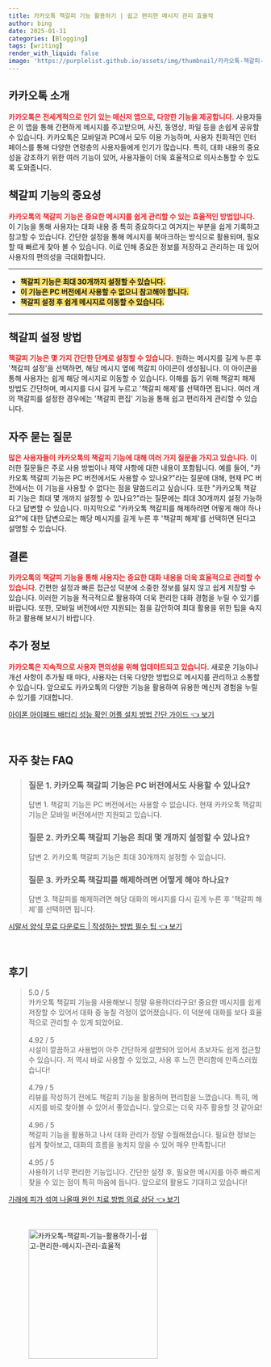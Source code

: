 ```yaml
---
title: 카카오톡 책갈피 기능 활용하기 | 쉽고 편리한 메시지 관리 효율적
author: bing
date: 2025-01-31
categories: [Blogging]
tags: [writing]
render_with_liquid: false
image: 'https://purplelist.github.io/assets/img/thumbnail/카카오톡-책갈피-기능-활용하기-|-쉽고-편리한-메시지-관리-효율적.webp'
---
```



<h2 id='카카오톡_소개'>카카오톡 소개</h2>

<p><b><span style="color: #ee2323;">카카오톡은 전세계적으로 인기 있는 메신저 앱으로, 다양한 기능을 제공합니다.</span></b> 사용자들은 이 앱을 통해 간편하게 메시지를 주고받으며, 사진, 동영상, 파일 등을 손쉽게 공유할 수 있습니다. 카카오톡은 모바일과 PC에서 모두 이용 가능하며, 사용자 친화적인 인터페이스를 통해 다양한 연령층의 사용자들에게 인기가 많습니다. 특히, 대화 내용의 중요성을 강조하기 위한 여러 기능이 있어, 사용자들이 더욱 효율적으로 의사소통할 수 있도록 도와줍니다.</p>

<h2 id='책갈피기능의_중요성'>책갈피 기능의 중요성</h2>

<p><b><span style="color: #ee2323;">카카오톡의 책갈피 기능은 중요한 메시지를 쉽게 관리할 수 있는 효율적인 방법입니다.</span></b> 이 기능을 통해 사용자는 대화 내용 중 특히 중요하다고 여겨지는 부분을 쉽게 기록하고 참고할 수 있습니다. 간단한 설정을 통해 메시지를 북마크하는 방식으로 활용되며, 필요할 때 빠르게 찾아 볼 수 있습니다. 이로 인해 중요한 정보를 저장하고 관리하는 데 있어 사용자의 편의성을 극대화합니다.</p>

<hr />

<ul>
    <li><b><span style="background-color: #ffe066;">책갈피 기능은 최대 30개까지 설정할 수 있습니다.</span></b></li>
    <li><b><span style="background-color: #ffe066;">이 기능은 PC 버전에서 사용할 수 없으니 참고해야 합니다.</span></b></li>
    <li><b><span style="background-color: #ffe066;">책갈피 설정 후 쉽게 메시지로 이동할 수 있습니다.</span></b></li>
</ul>

<hr />

<h2 id='책갈피_설정_방법'>책갈피 설정 방법</h2>

<p><b><span style="color: #ee2323;">책갈피 기능은 몇 가지 간단한 단계로 설정할 수 있습니다.</span></b> 원하는 메시지를 길게 누른 후 '책갈피 설정'을 선택하면, 해당 메시지 옆에 책갈피 아이콘이 생성됩니다. 이 아이콘을 통해 사용자는 쉽게 해당 메시지로 이동할 수 있습니다. 이해를 돕기 위해 책갈피 해제 방법도 간단하며, 메시지를 다시 길게 누르고 '책갈피 해제'를 선택하면 됩니다. 여러 개의 책갈피를 설정한 경우에는 '책갈피 편집' 기능을 통해 쉽고 편리하게 관리할 수 있습니다.</p>

<h2 id='자주_묻는_질문'>자주 묻는 질문</h2>

<p><b><span style="color: #ee2323;">많은 사용자들이 카카오톡의 책갈피 기능에 대해 여러 가지 질문을 가지고 있습니다.</span></b> 이러한 질문들은 주로 사용 방법이나 제약 사항에 대한 내용이 포함됩니다. 예를 들어, "카카오톡 책갈피 기능은 PC 버전에서도 사용할 수 있나요?"라는 질문에 대해, 현재 PC 버전에서는 이 기능을 사용할 수 없다는 점을 말씀드리고 싶습니다. 또한 "카카오톡 책갈피 기능은 최대 몇 개까지 설정할 수 있나요?"라는 질문에는 최대 30개까지 설정 가능하다고 답변할 수 있습니다. 마지막으로 "카카오톡 책갈피를 해제하려면 어떻게 해야 하나요?"에 대한 답변으로는 해당 메시지를 길게 누른 후 '책갈피 해제'를 선택하면 된다고 설명할 수 있습니다.</p>

<h2 id='결론'>결론</h2>

<p><b><span style="color: #ee2323;">카카오톡의 책갈피 기능을 통해 사용자는 중요한 대화 내용을 더욱 효율적으로 관리할 수 있습니다.</span></b> 간편한 설정과 빠른 접근성 덕분에 소중한 정보를 잃지 않고 쉽게 저장할 수 있습니다. 이러한 기능을 적극적으로 활용하여 더욱 편리한 대화 경험을 누릴 수 있기를 바랍니다. 또한, 모바일 버전에서만 지원되는 점을 감안하여 최대 활용을 위한 팁을 숙지하고 활용해 보시기 바랍니다.</p>

<h2 id='추가정보'>추가 정보</h2>

<p><b><span style="color: #ee2323;">카카오톡은 지속적으로 사용자 편의성을 위해 업데이트되고 있습니다.</span></b> 새로운 기능이나 개선 사항이 추가될 때 마다, 사용자는 더욱 다양한 방법으로 메시지를 관리하고 소통할 수 있습니다. 앞으로도 카카오톡의 다양한 기능을 활용하여 유용한 메신저 경험을 누릴 수 있기를 기대합니다.</p>


<p><a class="click-button" title="아이폰 아이패드 배터리 성능 확인 어플 설치 방법 간단 가이드" href="https://purplelist.github.io/posts/%EC%95%84%EC%9D%B4%ED%8F%B0-%EC%95%84%EC%9D%B4%ED%8C%A8%EB%93%9C-%EB%B0%B0%ED%84%B0%EB%A6%AC-%EC%84%B1%EB%8A%A5-%ED%99%95%EC%9D%B8-%EC%96%B4%ED%94%8C-%EC%84%A4%EC%B9%98-%EB%B0%A9%EB%B2%95-%EA%B0%84%EB%8B%A8-%EA%B0%80%EC%9D%B4%EB%93%9C/" rel="dofollow">아이폰 아이패드 배터리 성능 확인 어플 설치 방법 간단 가이드 👈 보기</a></p><br>
<h2 id='자주_찾는_FAQ'>자주 찾는 FAQ</h2>
<div itemscope="" itemtype="https://schema.org/FAQPage"> 
<blockquote> 
<div itemscope="" itemprop="mainEntity" itemtype="https://schema.org/Question"> 
<h3 itemprop="name">질문 1. 카카오톡 책갈피 기능은 PC 버전에서도 사용할 수 있나요?</h3> 
<div itemscope="" itemprop="acceptedAnswer" itemtype="https://schema.org/Answer"> 
<span itemprop="text"> 
<p>답변 1. 책갈피 기능은 PC 버전에서는 사용할 수 없습니다. 현재 카카오톡 책갈피 기능은 모바일 버전에서만 지원되고 있습니다.</p> 
</span> 
</div> 
</div> 
<div itemscope="" itemprop="mainEntity" itemtype="https://schema.org/Question"> 
<h3 itemprop="name">질문 2. 카카오톡 책갈피 기능은 최대 몇 개까지 설정할 수 있나요?</h3> 
<div itemscope="" itemprop="acceptedAnswer" itemtype="https://schema.org/Answer"> 
<span itemprop="text"> 
<p>답변 2. 카카오톡 책갈피 기능은 최대 30개까지 설정할 수 있습니다.</p> 
</span> 
</div> 
</div> 
<div itemscope="" itemprop="mainEntity" itemtype="https://schema.org/Question"> 
<h3 itemprop="name">질문 3. 카카오톡 책갈피를 해제하려면 어떻게 해야 하나요?</h3> 
<div itemscope="" itemprop="acceptedAnswer" itemtype="https://schema.org/Answer"> 
<span itemprop="text"> 
<p>답변 3. 책갈피를 해제하려면 해당 대화의 메시지를 다시 길게 누른 후 '책갈피 해제'를 선택하면 됩니다.</p> 
</span> 
</div> 
</div> 
</blockquote> 
</div>
<p><a class="click-button" title="시말서 양식 무료 다운로드 | 작성하는 방법 필수 팁" href="https://purplelist.github.io/posts/%EC%8B%9C%EB%A7%90%EC%84%9C-%EC%96%91%EC%8B%9D-%EB%AC%B4%EB%A3%8C-%EB%8B%A4%EC%9A%B4%EB%A1%9C%EB%93%9C-%EC%9E%91%EC%84%B1%ED%95%98%EB%8A%94-%EB%B0%A9%EB%B2%95-%ED%95%84%EC%88%98-%ED%8C%81/" rel="dofollow">시말서 양식 무료 다운로드 | 작성하는 방법 필수 팁 👈 보기</a></p><br>
<h2 id='후기'>후기</h2>
<div itemscope itemtype="https://schema.org/Product">
  <blockquote>
  <div itemprop="review" itemscope itemtype="https://schema.org/Review">
      <div itemprop="reviewRating" itemscope itemtype="https://schema.org/Rating"> <span itemprop="ratingValue">5.0</span> / <span itemprop="bestRating">5</span> </div>
      <span itemprop="reviewBody">카카오톡 책갈피 기능을 사용해보니 정말 유용하더라구요! 중요한 메시지를 쉽게 저장할 수 있어서 대화 중 놓칠 걱정이 없어졌습니다. 이 덕분에 대화를 보다 효율적으로 관리할 수 있게 되었어요.</span>
  </div>
  <br>
  <div itemprop="review" itemscope itemtype="https://schema.org/Review">
      <div itemprop="reviewRating" itemscope itemtype="https://schema.org/Rating"> <span itemprop="ratingValue">4.92</span> / <span itemprop="bestRating">5</span> </div>
      <span itemprop="reviewBody">시설이 깔끔하고 사용법이 아주 간단하게 설명되어 있어서 초보자도 쉽게 접근할 수 있습니다. 저 역시 바로 사용할 수 있었고, 사용 후 느낀 편리함에 만족스러웠습니다!</span>
  </div>
  <br>
  <div itemprop="review" itemscope itemtype="https://schema.org/Review">
      <div itemprop="reviewRating" itemscope itemtype="https://schema.org/Rating"> <span itemprop="ratingValue">4.79</span> / <span itemprop="bestRating">5</span> </div>
      <span itemprop="reviewBody">리뷰를 작성하기 전에도 책갈피 기능을 활용하며 편리함을 느꼈습니다. 특히, 메시지를 바로 찾아볼 수 있어서 좋았습니다. 앞으로는 더욱 자주 활용할 것 같아요!</span>
  </div>
  <br>
  <div itemprop="review" itemscope itemtype="https://schema.org/Review">
      <div itemprop="reviewRating" itemscope itemtype="https://schema.org/Rating"> <span itemprop="ratingValue">4.96</span> / <span itemprop="bestRating">5</span> </div>
      <span itemprop="reviewBody">책갈피 기능을 활용하고 나서 대화 관리가 정말 수월해졌습니다. 필요한 정보는 쉽게 찾아보고, 대화의 흐름을 놓치지 않을 수 있어 매우 만족합니다!</span>
  </div>
  <br>
  <div itemprop="review" itemscope itemtype="https://schema.org/Review">
      <div itemprop="reviewRating" itemscope itemtype="https://schema.org/Rating"> <span itemprop="ratingValue">4.95</span> / <span itemprop="bestRating">5</span> </div>
      <span itemprop="reviewBody">사용하기 너무 편리한 기능입니다. 간단한 설정 후, 필요한 메시지를 아주 빠르게 찾을 수 있는 점이 특히 마음에 듭니다. 앞으로의 활용도 기대하고 있습니다!</span>
  </div>
  </blockquote>
</div>
<p><a class="click-button" title="가래에 피가 섞여 나올때 원인 치료 방법 의료 상담" href="https://purplelist.github.io/posts/%EA%B0%80%EB%9E%98%EC%97%90-%ED%94%BC%EA%B0%80-%EC%84%9E%EC%97%AC-%EB%82%98%EC%98%AC%EB%95%8C-%EC%9B%90%EC%9D%B8-%EC%B9%98%EB%A3%8C-%EB%B0%A9%EB%B2%95-%EC%9D%98%EB%A3%8C-%EC%83%81%EB%8B%B4/" rel="dofollow">가래에 피가 섞여 나올때 원인 치료 방법 의료 상담 👈 보기</a></p><br>
<figure class="image"><img src="https://purplelist.github.io/assets/img/thumbnail/카카오톡-책갈피-기능-활용하기-|-쉽고-편리한-메시지-관리-효율적.webp" alt="카카오톡-책갈피-기능-활용하기-|-쉽고-편리한-메시지-관리-효율적" width="256" height="256"></figure>